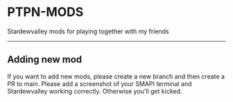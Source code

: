 # PTPN-MODS
Stardewvalley mods for playing together with my friends

---
## Adding new mod
If you want to add new mods, please create a new branch and then create a PR to main. Please add a screenshot of your SMAPI terminal and Stardewvalley working correctly. Otherwise you'll get kicked.
